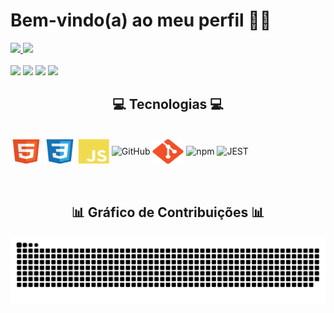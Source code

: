 # Bem-vindo(a) ao meu perfil 🧙‍♂️

<div>
  <a href="https://github.com/thaleshng">
  <img height="180em" src="https://github-readme-stats.vercel.app/api?username=thaleshng&count_private=true&include_all_commits=false&show_icons=true&theme=tokyonight&show_owner=true"/>
  <img height="180em" src="https://github-readme-stats.vercel.app/api/top-langs/?username=thaleshng&theme=tokyonight&hide_border=false&&layout=compact"/>
</div>
    
<br>

<div> 
  <a href="https://instagram.com/thaleshng" target="_blank"><img src="https://img.shields.io/badge/-Instagram-%23E4405F?style=for-the-badge&logo=instagram&logoColor=white" target="_blank"></a>
  <a href = "mailto:thaleshng@gmail.com"><img src="https://img.shields.io/badge/-Gmail-%23333?style=for-the-badge&logo=gmail&logoColor=white" target="_blank"></a>
  <a href="https://www.linkedin.com/in/thales-hng" target="_blank"><img src="https://img.shields.io/badge/-LinkedIn-%230077B5?style=for-the-badge&logo=linkedin&logoColor=white" target="_blank"></a>
  <a href="https://thaleshng.github.io/portfolio/" target="_blank"><img src="https://img.shields.io/badge/-Portfólio-%23000000?style=for-the-badge&logo=Opera&logoColor=white" target="_blank"></a>
</div>

<h2 align="center">💻 Tecnologias 💻</h2>
<div style="display: inline_block"><br>
  <img align="center" alt="HTML" height="40" width="50" src="https://raw.githubusercontent.com/devicons/devicon/master/icons/html5/html5-original.svg">
  <img align="center" alt="CSS" height="40" width="50" src="https://raw.githubusercontent.com/devicons/devicon/master/icons/css3/css3-original.svg">
  <img align="center" alt="Js" height="40" width="50" src="https://raw.githubusercontent.com/devicons/devicon/master/icons/javascript/javascript-plain.svg">
  <img align="center" alt="GitHub" height="40" width="50" style="background color=white" src="https://devicon-website.vercel.app/api/github/original.svg?color=%23FFFFFF">
  <img align="center" alt="GIT" height="40" width="50" src="https://raw.githubusercontent.com/devicons/devicon/master/icons/git/git-original.svg">
  <img align="center" alt="npm" height="40" width="50" src="https://cdn.jsdelivr.net/gh/devicons/devicon/icons/npm/npm-original-wordmark.svg">
  <img align="center" alt="JEST" height="40" width="50" src="https://cdn.jsdelivr.net/gh/devicons/devicon/icons/jest/jest-plain.svg">
</div>
 
 <br>
 
<br>
<h2 align="center">📊 Gráfico de Contribuições 📊</h2>

![snake gif](https://github.com/thaleshng/thaleshng/blob/output/github-contribution-grid-snake-dark.svg)
